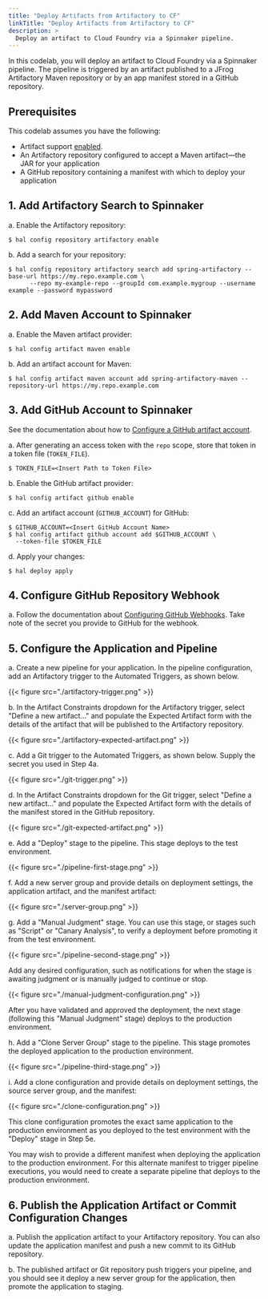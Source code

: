 ```yaml
---
title: "Deploy Artifacts from Artifactory to CF"
linkTitle: "Deploy Artifacts from Artifactory to CF"
description: >
  Deploy an artifact to Cloud Foundry via a Spinnaker pipeline.
---
```


In this codelab, you will deploy an artifact to Cloud Foundry via a Spinnaker pipeline. The pipeline is triggered by an artifact published to a JFrog Artifactory Maven repository or by an app manifest stored in a GitHub repository.

## Prerequisites

This codelab assumes you have the following:

* Artifact support [enabled](/docs/reference/artifacts-with-artifactsrewrite//#enabling-artifact-support).
* An Artifactory repository configured to accept a Maven artifact&mdash;the JAR for your application
* A GitHub repository containing a manifest with which to deploy your application

## 1. Add Artifactory Search to Spinnaker

a. Enable the Artifactory repository:

  ```
  $ hal config repository artifactory enable
  ```

b. Add a search for your repository:

  ```
  $ hal config repository artifactory search add spring-artifactory --base-url https://my.repo.example.com \
		--repo my-example-repo --groupId com.example.mygroup --username example --password mypassword
  ```

## 2. Add Maven Account to Spinnaker

a. Enable the Maven artifact provider:

  ```
  $ hal config artifact maven enable
  ```

b. Add an artifact account for Maven:

  ```
  $ hal config artifact maven account add spring-artifactory-maven --repository-url https://my.repo.example.com
  ```

## 3. Add GitHub Account to Spinnaker

See the documentation about how to [Configure a GitHub artifact account](/docs/setup/other_config/artifacts/github/).

a. After generating an access token with the `repo` scope, store that token in a token file (`TOKEN_FILE`).

  ```
  $ TOKEN_FILE=<Insert Path to Token File>
  ```

b. Enable the GitHub artifact provider:

  ```
  $ hal config artifact github enable
  ```

c. Add an artifact account (`GITHUB_ACCOUNT`) for GitHub:

  ```
  $ GITHUB_ACCOUNT=<Insert GitHub Account Name>
  $ hal config artifact github account add $GITHUB_ACCOUNT \
    --token-file $TOKEN_FILE
  ```

d. Apply your changes:

  ```
  $ hal deploy apply
  ```

## 4. Configure GitHub Repository Webhook

a. Follow the documentation about [Configuring GitHub Webhooks](https://www.spinnaker.io/setup/triggers/github/). Take note of the secret you provide to GitHub for the webhook.

## 5. Configure the Application and Pipeline

a. Create a new pipeline for your application. In the pipeline configuration, add an Artifactory trigger to the Automated Triggers, as shown below.

  {{< figure src="./artifactory-trigger.png" >}}

b. In the Artifact Constraints dropdown for the Artifactory trigger, select "Define a new artifact..." and populate the Expected Artifact form with the details of the artifact that will be published to the Artifactory repository.

  {{< figure src="./artifactory-expected-artifact.png" >}}

c. Add a Git trigger to the Automated Triggers, as shown below. Supply the secret you used in Step 4a.

  {{< figure src="./git-trigger.png" >}}

d. In the Artifact Constraints dropdown for the Git trigger, select "Define a new artifact..." and populate the Expected Artifact form with the details of the manifest stored in the GitHub repository.

  {{< figure src="./git-expected-artifact.png" >}}

e. Add a "Deploy" stage to the pipeline. This stage deploys to the test environment.

  {{< figure src="./pipeline-first-stage.png" >}}

f. Add a new server group and provide details on deployment settings, the application artifact, and the manifest artifact:

  {{< figure src="./server-group.png" >}}

g. Add a "Manual Judgment" stage. You can use this stage, or stages such as "Script" or "Canary Analysis", to verify a deployment before promoting it from the test environment.

  {{< figure src="./pipeline-second-stage.png" >}}

Add any desired configuration, such as notifications for when the stage is awaiting judgment or is manually judged to continue or stop.

  {{< figure src="./manual-judgment-configuration.png" >}}

After you have validated and approved the deployment, the next stage (following this "Manual Judgment" stage) deploys to the production environment.

h. Add a "Clone Server Group" stage to the pipeline. This stage promotes the deployed application to the production environment.

  {{< figure src="./pipeline-third-stage.png" >}}

i. Add a clone configuration and provide details on deployment settings, the source server group, and the manifest:

  {{< figure src="./clone-configuration.png" >}}

This clone configuration promotes the exact same application to the production environment as you deployed to the test environment with the "Deploy" stage in Step 5e.

You may wish to provide a different manifest when deploying the application to the production environment. For this alternate manifest to trigger pipeline executions, you would need to create a separate pipeline that deploys to the production environment.

## 6. Publish the Application Artifact or Commit Configuration Changes

a. Publish the application artifact to your Artifactory repository. You can also update the application manifest and push a new commit to its GitHub repository.

b. The published artifact or Git repository push triggers your pipeline, and you should see it deploy a new server group for the application, then promote the application to staging.
